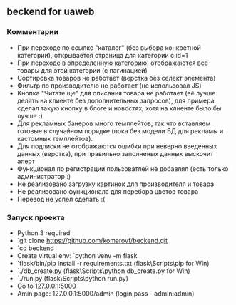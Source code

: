 ## beckend for uaweb
### Комментарии
* При переходе по ссылке "каталог" (без выбора конкретной категории), открывается страница для категории с id=1
* При переходе в определенную категорию, отображаются все товары для этой категории (с пагинацией)
* Сортировка товаров не работает (верстка без селект элемента)
* Фильтр по производителю не работает (не использовал JS)
* Кнопка "Читате ще" для описания товара не работает (её лучше делать на клиенте без дополнительных запросов), для примера сделал такую кнопку в блоге и новостях, хотя на клиенте было бы лучше :)
* Для рекламных банеров много темплейтов, так что вставляем готовые в случайном порядке (пока без модели БД для рекламы и кастомных темплейтов).
* Для подписки не отображаются ошибки при неверно введенных данных (верстка), при правильно заполненых данных выскочит алерт
* Функционал по регистрации пользоватлей не добавлял (есть только администратор :)
* Не реализовано загрузку картинок для производителя и товара
* Не реализовано функционала для перебора цветов товара
* Перевод не успел сделать :(

### Запуск проекта
* Python 3 required
* `git clone https://github.com/komarovf/beckend.git
* `cd beckend
* Create virtual env: `python venv -m flask
* `flask/bin/pip install -r requirements.txt  (flask\Scripts\pip for Win)
* `./db_create.py (flask\Scripts\python db_create.py for Win)
* `./run.py (flask\Scripts\python run.py)
* Go to 127.0.0.1:5000
* Amin page: 127.0.0.1:5000/admin (login:pass - admin:admin)
